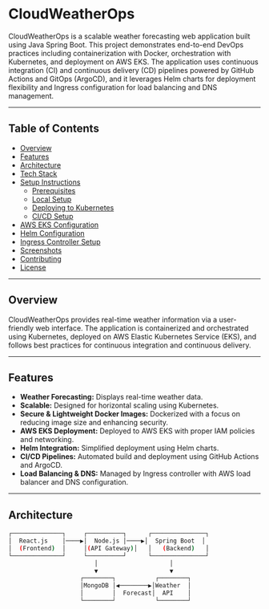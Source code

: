 # CloudWeatherOps

CloudWeatherOps is a scalable weather forecasting web application built using Java Spring Boot. This project demonstrates end-to-end DevOps practices including containerization with Docker, orchestration with Kubernetes, and deployment on AWS EKS. The application uses continuous integration (CI) and continuous delivery (CD) pipelines powered by GitHub Actions and GitOps (ArgoCD), and it leverages Helm charts for deployment flexibility and Ingress configuration for load balancing and DNS management.

---

## Table of Contents
- [Overview](#overview)
- [Features](#features)
- [Architecture](#architecture)
- [Tech Stack](#tech-stack)
- [Setup Instructions](#setup-instructions)
  - [Prerequisites](#prerequisites)
  - [Local Setup](#local-setup)
  - [Deploying to Kubernetes](#deploying-to-kubernetes)
  - [CI/CD Setup](#ci-cd-setup)
- [AWS EKS Configuration](#aws-eks-configuration)
- [Helm Configuration](#helm-configuration)
- [Ingress Controller Setup](#ingress-controller-setup)
- [Screenshots](#screenshots)
- [Contributing](#contributing)
- [License](#license)

---

## Overview

CloudWeatherOps provides real-time weather information via a user-friendly web interface. The application is containerized and orchestrated using Kubernetes, deployed on AWS Elastic Kubernetes Service (EKS), and follows best practices for continuous integration and continuous delivery.

---

## Features

- **Weather Forecasting:** Displays real-time weather data.
- **Scalable:** Designed for horizontal scaling using Kubernetes.
- **Secure & Lightweight Docker Images:** Dockerized with a focus on reducing image size and enhancing security.
- **AWS EKS Deployment:** Deployed to AWS EKS with proper IAM policies and networking.
- **Helm Integration:** Simplified deployment using Helm charts.
- **CI/CD Pipelines:** Automated build and deployment using GitHub Actions and ArgoCD.
- **Load Balancing & DNS:** Managed by Ingress controller with AWS load balancer and DNS configuration.

---

## Architecture

```bash
┌──────────────┐     ┌──────────┐      ┌───────────────┐
│  React.js    │────▶│  Node.js │────▶│  Spring Boot  │
│  (Frontend)  │     │(API Gateway)│   │   (Backend)   │
└──────────────┘     └──────────┘      └───────────────┘
                        │                    │
                        ▼                    ▼
                    ┌────────┐           ┌────────┐
                    │MongoDB │◀────────▶│Weather  │
                    │        │  Forecast│  API    │
                    └────────┘           └────────┘
